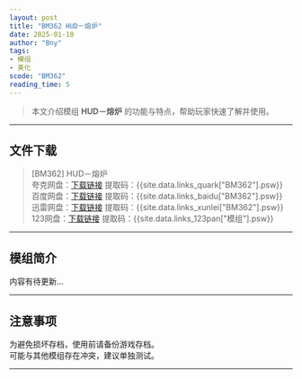 ```yaml
---
layout: post
title: "BM362 HUD－熔炉"
date: 2025-01-10
author: "Bny"
tags: 
- 模组
- 美化
scode: "BM362"
reading_time: 5
---
```


> 本文介绍模组 **HUD－熔炉** 的功能与特点，帮助玩家快速了解并使用。

---

## 文件下载

> [BM362] HUD－熔炉  
夸克网盘：[下载链接]({{site.data.links_quark["BM362"].url}}) 提取码：{{site.data.links_quark["BM362"].psw}}  
百度网盘：[下载链接]({{site.data.links_baidu["BM362"].url}}) 提取码：{{site.data.links_baidu["BM362"].psw}}  
迅雷网盘：[下载链接]({{site.data.links_xunlei["BM362"].url}}) 提取码：{{site.data.links_xunlei["BM362"].psw}}  
123网盘：[下载链接]({{site.data.links_123pan["模组"].url}}) 提取码：{{site.data.links_123pan["模组"].psw}}  

---

## 模组简介

>  
内容有待更新...  

---

## 注意事项

>  
为避免损坏存档，使用前请备份游戏存档。  
可能与其他模组存在冲突，建议单独测试。  

---

